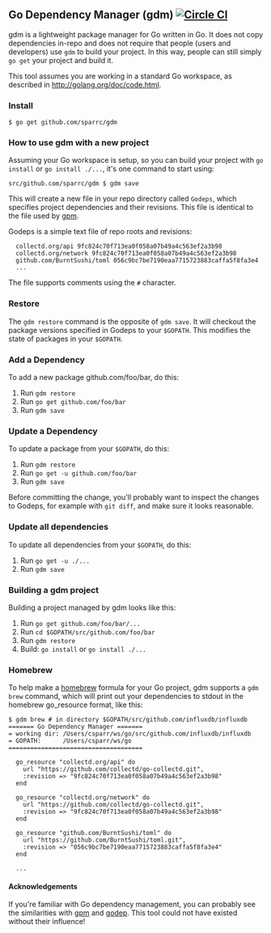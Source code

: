 ## Go Dependency Manager (gdm) [![Circle CI](https://circleci.com/gh/sparrc/gdm.svg?style=svg)](https://circleci.com/gh/sparrc/gdm)

gdm is a lightweight package manager for Go written in Go. It does not copy
dependencies in-repo and does not require that people (users and developers)
use `gdm` to build your project. In this way, people can still simply `go get`
your project and build it.

This tool assumes you are working in a standard Go workspace, as described in
http://golang.org/doc/code.html.

### Install

```console
$ go get github.com/sparrc/gdm
```

### How to use gdm with a new project

Assuming your Go workspace is setup, so you can build your project
with `go install` or `go install ./...`, it's one command to start using:

```
src/github.com/sparrc/gdm $ gdm save
```

This will create a new file in your repo directory called `Godeps`, which
specifies project dependencies and their revisions. This file is identical to
the file used by [gpm](https://github.com/pote/gpm).

Godeps is a simple text file of repo roots and revisions:

```
  collectd.org/api 9fc824c70f713ea0f058a07b49a4c563ef2a3b98
  collectd.org/network 9fc824c70f713ea0f058a07b49a4c563ef2a3b98
  github.com/BurntSushi/toml 056c9bc7be7190eaa7715723883caffa5f8fa3e4
  ...
```

The file supports comments using the `#` character.

### Restore

The `gdm restore` command is the opposite of `gdm save`. It will checkout the
package versions specified in Godeps to your `$GOPATH`. This modifies the
state of packages in your `$GOPATH`.

### Add a Dependency

To add a new package github.com/foo/bar, do this:

1. Run `gdm restore`
1. Run `go get github.com/foo/bar`
1. Run `gdm save`

### Update a Dependency

To update a package from your `$GOPATH`, do this:

1. Run `gdm restore`
1. Run `go get -u github.com/foo/bar`
1. Run `gdm save`

Before committing the change, you'll probably want to inspect the changes to
Godeps, for example with `git diff`, and make sure it looks reasonable.

### Update all dependencies

To update all dependencies from your `$GOPATH`, do this:

1. Run `go get -u ./...`
1. Run `gdm save`

### Building a gdm project

Building a project managed by gdm looks like this:

1. Run `go get github.com/foo/bar/...`
1. Run `cd $GOPATH/src/github.com/foo/bar`
1. Run `gdm restore`
1. Build: `go install` or `go install ./...`

### Homebrew

To help make a [homebrew](https://github.com/Homebrew/homebrew)
formula for your Go project, gdm supports a `gdm brew` command, which will print
out your dependencies to stdout in the homebrew go_resource format, like this:

```console
$ gdm brew # in directory $GOPATH/src/github.com/influxdb/influxdb
======= Go Dependency Manager =======
= working dir: /Users/csparr/ws/go/src/github.com/influxdb/influxdb
= GOPATH:      /Users/csparr/ws/go
=====================================

  go_resource "collectd.org/api" do
    url "https://github.com/collectd/go-collectd.git",
    :revision => "9fc824c70f713ea0f058a07b49a4c563ef2a3b98"
  end

  go_resource "collectd.org/network" do
    url "https://github.com/collectd/go-collectd.git",
    :revision => "9fc824c70f713ea0f058a07b49a4c563ef2a3b98"
  end

  go_resource "github.com/BurntSushi/toml" do
    url "https://github.com/BurntSushi/toml.git",
    :revision => "056c9bc7be7190eaa7715723883caffa5f8fa3e4"
  end

  ...
```

#### Acknowledgements

If you're familiar with Go dependency management, you can probably see the
similarities with [gpm](https://github.com/pote/gpm) and
[godep](https://github.com/tools/godep). This tool could not have existed without
their influence!
